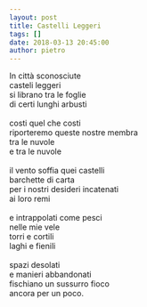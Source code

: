 ```yaml
---
layout: post
title: Castelli Leggeri
tags: []
date: 2018-03-13 20:45:00
author: pietro
---
```

In città sconosciute<br/>casteli leggeri<br/>si librano tra le foglie<br/>di certi lunghi arbusti<br/><br/>costi quel che costi<br/>riporteremo queste nostre membra<br/>tra le nuvole<br/>e tra le nuvole<br/><br/>il vento soffia quei castelli<br/>barchette di carta<br/>per i nostri desideri incatenati<br/>ai loro remi<br/><br/>e intrappolati come pesci<br/>nelle mie vele<br/>torri e cortili<br/>laghi e fienili<br/><br/>spazi desolati<br/>e manieri abbandonati<br/>fischiano un sussurro fioco<br/>ancora per un poco.
